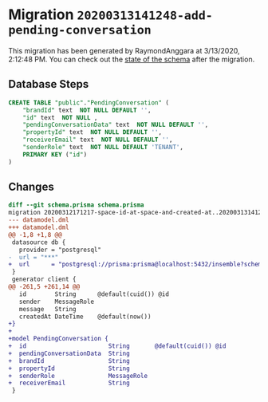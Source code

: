 # Migration `20200313141248-add-pending-conversation`

This migration has been generated by RaymondAnggara at 3/13/2020, 2:12:48 PM.
You can check out the [state of the schema](./schema.prisma) after the migration.

## Database Steps

```sql
CREATE TABLE "public"."PendingConversation" (
    "brandId" text  NOT NULL DEFAULT '',
    "id" text  NOT NULL ,
    "pendingConversationData" text  NOT NULL DEFAULT '',
    "propertyId" text  NOT NULL DEFAULT '',
    "receiverEmail" text  NOT NULL DEFAULT '',
    "senderRole" text  NOT NULL DEFAULT 'TENANT',
    PRIMARY KEY ("id")
) 
```

## Changes

```diff
diff --git schema.prisma schema.prisma
migration 20200312171217-space-id-at-space-and-created-at..20200313141248-add-pending-conversation
--- datamodel.dml
+++ datamodel.dml
@@ -1,8 +1,8 @@
 datasource db {
   provider = "postgresql"
-  url = "***"
+  url      = "postgresql://prisma:prisma@localhost:5432/insemble?schema=public"
 }
 generator client {
@@ -261,5 +261,14 @@
   id        String      @default(cuid()) @id
   sender    MessageRole
   message   String
   createdAt DateTime    @default(now())
+}
+
+model PendingConversation {
+  id                       String       @default(cuid()) @id
+  pendingConversationData  String
+  brandId                  String
+  propertyId               String
+  senderRole               MessageRole
+  receiverEmail            String
 }
```


